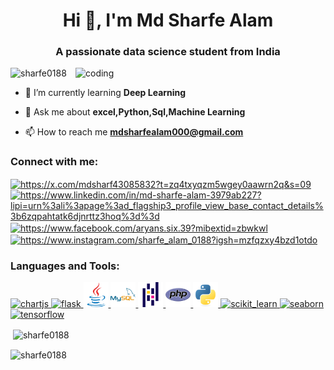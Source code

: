 <h1 align="center">Hi 👋, I'm Md Sharfe Alam</h1>
<h3 align="center">A passionate data science student from India</h3>
<img align="right" alt="coding" width="400" src="https://user-images.githubusercontent.com/55389276/140866485-8fb1c876-9a8f-4d6a-98dc-08c4981eaf70.gif"

<p align="left"> <img src="https://komarev.com/ghpvc/?username=sharfe0188&label=Profile%20views&color=0e75b6&style=flat" alt="sharfe0188" /> </p>

- 🌱 I’m currently learning **Deep Learning**

- 💬 Ask me about **excel,Python,Sql,Machine Learning**

- 📫 How to reach me **mdsharfealam000@gmail.com**

<h3 align="left">Connect with me:</h3>
<p align="left">
<a href="https://twitter.com/https://x.com/mdsharf43085832?t=zq4txyqzm5wgey0aawrn2q&s=09" target="blank"><img align="center" src="https://raw.githubusercontent.com/rahuldkjain/github-profile-readme-generator/master/src/images/icons/Social/twitter.svg" alt="https://x.com/mdsharf43085832?t=zq4txyqzm5wgey0aawrn2q&s=09" height="30" width="40" /></a>
<a href="https://linkedin.com/in/https://www.linkedin.com/in/md-sharfe-alam-3979ab227?lipi=urn%3ali%3apage%3ad_flagship3_profile_view_base_contact_details%3b6zqpahtatk6djnrttz3hoq%3d%3d" target="blank"><img align="center" src="https://raw.githubusercontent.com/rahuldkjain/github-profile-readme-generator/master/src/images/icons/Social/linked-in-alt.svg" alt="https://www.linkedin.com/in/md-sharfe-alam-3979ab227?lipi=urn%3ali%3apage%3ad_flagship3_profile_view_base_contact_details%3b6zqpahtatk6djnrttz3hoq%3d%3d" height="30" width="40" /></a>
<a href="https://fb.com/https://www.facebook.com/aryans.six.39?mibextid=zbwkwl" target="blank"><img align="center" src="https://raw.githubusercontent.com/rahuldkjain/github-profile-readme-generator/master/src/images/icons/Social/facebook.svg" alt="https://www.facebook.com/aryans.six.39?mibextid=zbwkwl" height="30" width="40" /></a>
<a href="https://instagram.com/https://www.instagram.com/sharfe_alam_0188?igsh=mzfqzxy4bzd1otdo" target="blank"><img align="center" src="https://raw.githubusercontent.com/rahuldkjain/github-profile-readme-generator/master/src/images/icons/Social/instagram.svg" alt="https://www.instagram.com/sharfe_alam_0188?igsh=mzfqzxy4bzd1otdo" height="30" width="40" /></a>
</p>

<h3 align="left">Languages and Tools:</h3>
<p align="left"> <a href="https://www.chartjs.org" target="_blank" rel="noreferrer"> <img src="https://www.chartjs.org/media/logo-title.svg" alt="chartjs" width="40" height="40"/> </a> <a href="https://flask.palletsprojects.com/" target="_blank" rel="noreferrer"> <img src="https://www.vectorlogo.zone/logos/pocoo_flask/pocoo_flask-icon.svg" alt="flask" width="40" height="40"/> </a> <a href="https://www.java.com" target="_blank" rel="noreferrer"> <img src="https://raw.githubusercontent.com/devicons/devicon/master/icons/java/java-original.svg" alt="java" width="40" height="40"/> </a> <a href="https://www.mysql.com/" target="_blank" rel="noreferrer"> <img src="https://raw.githubusercontent.com/devicons/devicon/master/icons/mysql/mysql-original-wordmark.svg" alt="mysql" width="40" height="40"/> </a> <a href="https://pandas.pydata.org/" target="_blank" rel="noreferrer"> <img src="https://raw.githubusercontent.com/devicons/devicon/2ae2a900d2f041da66e950e4d48052658d850630/icons/pandas/pandas-original.svg" alt="pandas" width="40" height="40"/> </a> <a href="https://www.php.net" target="_blank" rel="noreferrer"> <img src="https://raw.githubusercontent.com/devicons/devicon/master/icons/php/php-original.svg" alt="php" width="40" height="40"/> </a> <a href="https://www.python.org" target="_blank" rel="noreferrer"> <img src="https://raw.githubusercontent.com/devicons/devicon/master/icons/python/python-original.svg" alt="python" width="40" height="40"/> </a> <a href="https://scikit-learn.org/" target="_blank" rel="noreferrer"> <img src="https://upload.wikimedia.org/wikipedia/commons/0/05/Scikit_learn_logo_small.svg" alt="scikit_learn" width="40" height="40"/> </a> <a href="https://seaborn.pydata.org/" target="_blank" rel="noreferrer"> <img src="https://seaborn.pydata.org/_images/logo-mark-lightbg.svg" alt="seaborn" width="40" height="40"/> </a> <a href="https://www.tensorflow.org" target="_blank" rel="noreferrer"> <img src="https://www.vectorlogo.zone/logos/tensorflow/tensorflow-icon.svg" alt="tensorflow" width="40" height="40"/> </a> </p>

<p>&nbsp;<img align="center" src="https://github-readme-stats.vercel.app/api?username=sharfe0188&show_icons=true&locale=en" alt="sharfe0188" /></p>

<p><img align="center" src="https://github-readme-streak-stats.herokuapp.com/?user=sharfe0188&" alt="sharfe0188" /></p>
